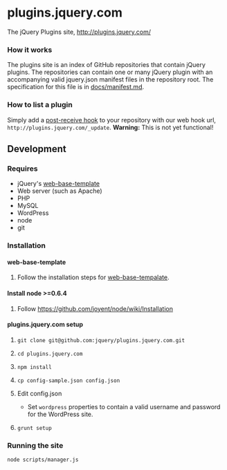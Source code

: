 # plugins.jquery.com

The jQuery Plugins site, http://plugins.jquery.com/

### How it works

The plugins site is an index of GitHub repositories that contain jQuery plugins. The repositories can contain one or many jQuery plugin with an accompanying valid jquery.json manifest files in the repository root. The specification for this file is in [docs/manifest.md](/jquery/plugins.jquery.com/blob/master/docs/manifest.md).

### How to list a plugin

Simply add a [post-receive hook](http://help.github.com/post-receive-hooks/) to your repository with our web hook url, `http://plugins.jquery.com/_update`.
**Warning:** This is not yet functional!

## Development

### Requires

* jQuery's [web-base-template](https://github.com/jquery/web-base-template)
* Web server (such as Apache)
* PHP
* MySQL
* WordPress
* node
* git

### Installation

#### web-base-template

1. Follow the installation steps for [web-base-tempalate](https://github.com/jquery/web-base-template).

#### Install node >=0.6.4

1. Follow https://github.com/joyent/node/wiki/Installation

#### plugins.jquery.com setup

1. `git clone git@github.com:jquery/plugins.jquery.com.git`

2. `cd plugins.jquery.com`

3. `npm install`

4. `cp config-sample.json config.json`

5. Edit config.json
    * Set `wordpress` properties to contain a valid username and password for the WordPress site.

6. `grunt setup`

### Running the site

`node scripts/manager.js`
